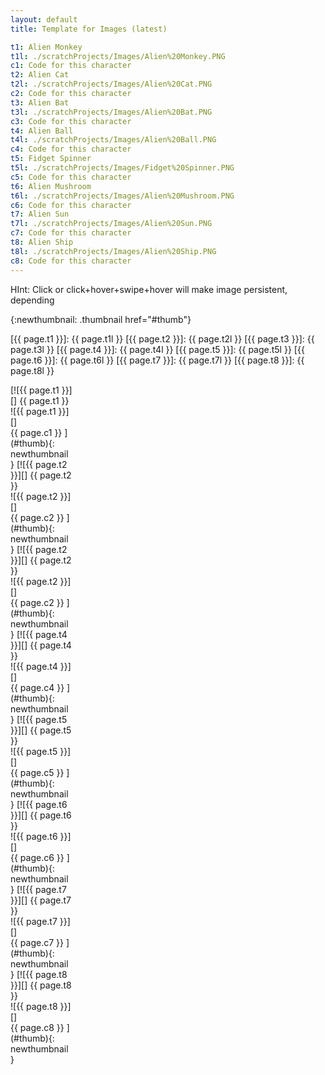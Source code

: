 ```yaml
---
layout: default
title: Template for Images (latest)

t1: Alien Monkey
t1l: ./scratchProjects/Images/Alien%20Monkey.PNG
c1: Code for this character
t2: Alien Cat
t2l: ./scratchProjects/Images/Alien%20Cat.PNG
c2: Code for this character
t3: Alien Bat
t3l: ./scratchProjects/Images/Alien%20Bat.PNG
c3: Code for this character
t4: Alien Ball
t4l: ./scratchProjects/Images/Alien%20Ball.PNG
c4: Code for this character
t5: Fidget Spinner
t5l: ./scratchProjects/Images/Fidget%20Spinner.PNG
c5: Code for this character
t6: Alien Mushroom
t6l: ./scratchProjects/Images/Alien%20Mushroom.PNG
c6: Code for this character
t7: Alien Sun
t7l: ./scratchProjects/Images/Alien%20Sun.PNG
c7: Code for this character
t8: Alien Ship
t8l: ./scratchProjects/Images/Alien%20Ship.PNG
c8: Code for this character
---
```



<style>
.container {
  width: 20%;
  position: relative;
}

.gallerycontainer {
  position: relative;
  width:100%;
  height: 600px;
  /*Add a height attribute and set to largest image's height to prevent overlaying*/
}

.thumbnail img {
  border: 1px solid white;
  margin: 0 0px 0px 0;
  width: 100%;
}

/* just for first image */
.thumbnail > img {
  width: 40%;
}

.thumbnail:hover {
  background-color: transparent;
}

.thumbnail:hover > img {
  border: 1px solid red;
}


.thumbnail:active  img {
background:ivory;
width: 100%;
}

.thumbnail span {
  /*CSS for enlarged image*/
  position: absolute;
  background-color: lightyellow;
  padding: 5px;
  left: -1000px;
  border: none;
  visibility: hidden;
  color: black;
  text-decoration: none;
}


.thumbnail span img {
  /*CSS for enlarged image*/
  border-width: 0;
  padding: 2px;
}

.thumbnail:hover span {
  /*CSS for enlarged image*/
  visibility: visible;
  top: 0;
  left: 102%;
  /*position where enlarged image should offset horizontally */
  z-index: 50;
  width: 400%;
}



</style>

HInt: Click or click+hover+swipe+hover will make image persistent, depending

{:newthumbnail:  .thumbnail href="#thumb"}

[{{ page.t1 }}]: {{ page.t1l }}
[{{ page.t2 }}]: {{ page.t2l }}
[{{ page.t3 }}]: {{ page.t3l }}
[{{ page.t4 }}]: {{ page.t4l }}
[{{ page.t5 }}]: {{ page.t5l }}
[{{ page.t6 }}]: {{ page.t6l }}
[{{ page.t7 }}]: {{ page.t7l }}
[{{ page.t8 }}]: {{ page.t8l }}


<div class="gallerycontainer">
<div class="container">
[![{{ page.t1 }}][]<span> {{ page.t1 }} <br />![{{ page.t1 }}][]<br /> {{ page.c1 }} </span>](#thumb){: newthumbnail }
[![{{ page.t2 }}][]<span> {{ page.t2 }} <br />![{{ page.t2 }}][]<br /> {{ page.c2 }} </span>](#thumb){: newthumbnail }
[![{{ page.t2 }}][]<span> {{ page.t2 }} <br />![{{ page.t2 }}][]<br /> {{ page.c2 }} </span>](#thumb){: newthumbnail }
[![{{ page.t4 }}][]<span> {{ page.t4 }} <br />![{{ page.t4 }}][]<br /> {{ page.c4 }} </span>](#thumb){: newthumbnail }
[![{{ page.t5 }}][]<span> {{ page.t5 }} <br />![{{ page.t5 }}][]<br /> {{ page.c5 }} </span>](#thumb){: newthumbnail }
[![{{ page.t6 }}][]<span> {{ page.t6 }} <br />![{{ page.t6 }}][]<br /> {{ page.c6 }} </span>](#thumb){: newthumbnail }
[![{{ page.t7 }}][]<span> {{ page.t7 }} <br />![{{ page.t7 }}][]<br /> {{ page.c7 }} </span>](#thumb){: newthumbnail }
[![{{ page.t8 }}][]<span> {{ page.t8 }} <br />![{{ page.t8 }}][]<br /> {{ page.c8 }} </span>](#thumb){: newthumbnail }
</div>

